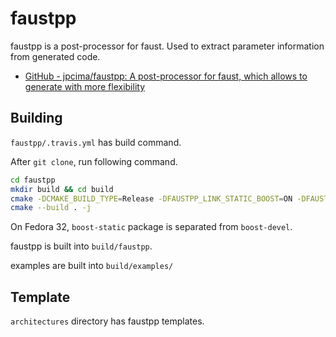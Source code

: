 # faustpp
faustpp is a post-processor for faust. Used to extract parameter information from generated code.

- [GitHub - jpcima/faustpp: A post-processor for faust, which allows to generate with more flexibility](https://github.com/jpcima/faustpp)

## Building
`faustpp/.travis.yml` has build command.

After `git clone`, run following command.

```bash
cd faustpp
mkdir build && cd build
cmake -DCMAKE_BUILD_TYPE=Release -DFAUSTPP_LINK_STATIC_BOOST=ON -DFAUSTPP_BUILD_EXAMPLES=ON ..
cmake --build . -j
```

On Fedora 32, `boost-static` package is separated from `boost-devel`.

faustpp is built into `build/faustpp`.

examples are built into `build/examples/`

## Template
`architectures` directory has faustpp templates.
